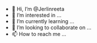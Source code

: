 - 👋 Hi, I’m @Jerlinreeta
- 👀 I’m interested in ...
- 🌱 I’m currently learning ...
- 💞️ I’m looking to collaborate on ...
- 📫 How to reach me ...

<!---
Jerlinreeta/Jerlinreeta is a ✨ special ✨ repository because its `README.md` (this file) appears on your GitHub profile.
You can click the Preview link to take a look at your changes.
--->
